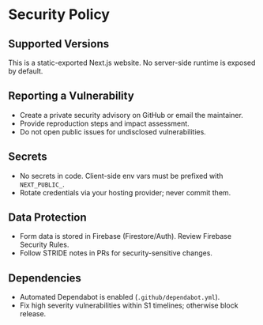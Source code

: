 # Security Policy

## Supported Versions
This is a static-exported Next.js website. No server-side runtime is exposed by default.

## Reporting a Vulnerability
- Create a private security advisory on GitHub or email the maintainer.
- Provide reproduction steps and impact assessment.
- Do not open public issues for undisclosed vulnerabilities.

## Secrets
- No secrets in code. Client-side env vars must be prefixed with `NEXT_PUBLIC_`.
- Rotate credentials via your hosting provider; never commit them.

## Data Protection
- Form data is stored in Firebase (Firestore/Auth). Review Firebase Security Rules.
- Follow STRIDE notes in PRs for security-sensitive changes.

## Dependencies
- Automated Dependabot is enabled (`.github/dependabot.yml`).
- Fix high severity vulnerabilities within S1 timelines; otherwise block release.
